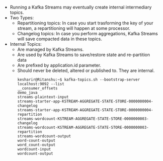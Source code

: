 - Running a Kafka Streams may eventually create internal intermediary topics. 
- Two Types: 
  - Repartitioning topics: In case you start trasforming the key of your stream, a repartitioning
    will happen at some processor. 
  - Changelog topics: In case you perform aggregations, Kafka Streams will save compacted data in 
    these topics. 
- Internal Topics: 
  - Are managed by Kafka Streams.
  - Are used by Kafka Streams to save/restore state and re-partition data
  - Are prefixed by application.id parameter.
  - Should never be deleted, altered or published to. They are internal.
    ```
    kesharir@Ritanshu:~$ kafka-topics.sh --bootstrap-server localhost:9092 --list
    __consumer_offsets
    demo_java
    streams-plaintext-input
    streams-starter-app-KSTREAM-AGGREGATE-STATE-STORE-0000000004-changelog
    streams-starter-app-KSTREAM-AGGREGATE-STATE-STORE-0000000004-repartition
    streams-wordcount-KSTREAM-AGGREGATE-STATE-STORE-0000000003-changelog
    streams-wordcount-KSTREAM-AGGREGATE-STATE-STORE-0000000003-repartition
    streams-wordcount-output
    word-count-output
    word_count-output
    wordcount-input
    wordcount-output
    ```
    
